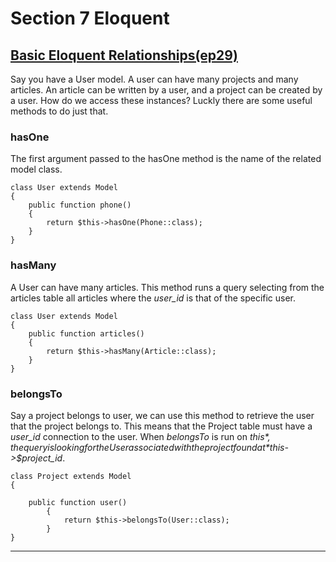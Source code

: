 # Section 7 Eloquent

## [Basic Eloquent Relationships(ep29)](https://laracasts.com/series/laravel-6-from-scratch/episodes/29?autoplay=true)

Say you have a User model. A user can have many projects and many articles. An article can be written by a user, and a project can be created by a user. How do we access these instances? Luckly there are some useful methods to do just that.

### hasOne
The first argument passed to the hasOne method is the name of the related model class.

```
class User extends Model
{
    public function phone()
    {
        return $this->hasOne(Phone::class);
    }
}
```

### hasMany
A User can have many articles. This method runs a query selecting from the articles table all articles where the *user_id* is that of the specific user.

```
class User extends Model
{
    public function articles()
    {
        return $this->hasMany(Article::class);
    }
}
```


### belongsTo
Say a project belongs to user, we can use this method to retrieve the user that the project belongs to. This means that the Project table must have a *user_id* connection to the user. When *belongsTo* is run on *$this*, the query is looking for the User associated with the project found at *$this->$project_id*.

```
class Project extends Model
{

    public function user()
        {
            return $this->belongsTo(User::class);
        }
}
```

---
